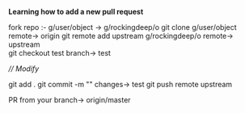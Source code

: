 **Learning how to add a new pull request**


fork repo   :-  g/user/object -> g/rockingdeep/o
git clone g/user/object  remote-> origin
git remote add upstream g/rockingdeep/o   remote-> upstream  
git checkout test   branch-> test

*// Modify*

git add .
git commit -m "" 	changes-> test
git push remote upstream

PR from your branch-> origin/master
